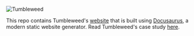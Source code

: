 ![Tumbleweed](/tumbleweed-cdc/profile/tumbleweed_logo_rectangle.svg)

This repo contains Tumbleweed's [website](https://github.com/tumbleweed-cdc/tumbleweed) that is built using [Docusaurus](https://docusaurus.io/), a modern static website generator.
Read Tumbleweed's case study [here](https://tumbleweed-cdc.github.io/docs/introduction/).

